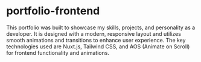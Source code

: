# portfolio-frontend
This portfolio was built to showcase my skills, projects, and personality as a developer. It is designed with a modern, responsive layout and utilizes smooth animations and transitions to enhance user experience. The key technologies used are Nuxt.js, Tailwind CSS, and AOS (Animate on Scroll) for frontend functionality and animations.
